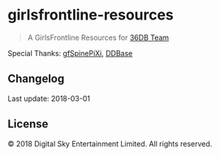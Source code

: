 # girlsfrontline-resources

> A GirlsFrontline Resources for [36DB Team](https://github.com/36base)

Special Thanks: [gfSpinePiXi](https://github.com/cullus/gfSpinePiXi), [DDBase](http://ddb.kirsi.moe/)

## Changelog
Last update: 2018-03-01

## License
© 2018 Digital Sky Entertainment Limited. All rights reserved.
